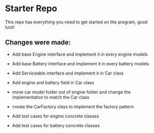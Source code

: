 # Starter Repo
This repo has everything you need to get started on the program, good luck!

## Changes were made:
- Add base Engine interface and implement it in every engine models
- Add base Battery interface and implement it in every battery models
- Add Serviceable interface and implement it in Car class
- Add engine and battery field in Car class
- move car model folder out of engine folder and change the implementation to match the Car class
- create the CarFactory class to implement the factory pattern

- Add test cases for engine concrete classes
- Add test cases for battery concrete classes